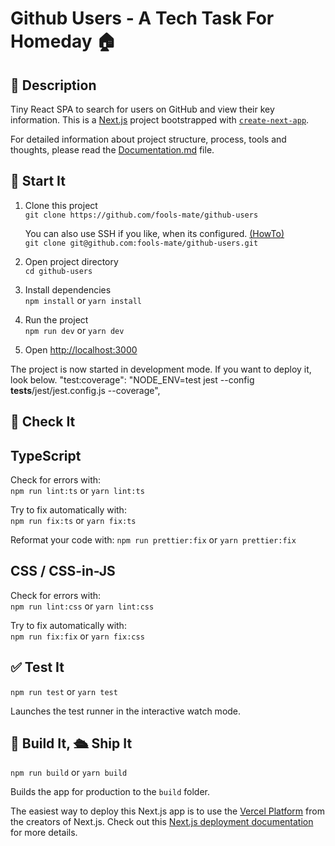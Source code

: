 # Github Users - A Tech Task For Homeday 🏠

## 📝 Description
Tiny React SPA to search for users on GitHub and view their key information.
This is a [Next.js](https://nextjs.org/) project bootstrapped with [`create-next-app`](https://github.com/vercel/next.js/tree/canary/packages/create-next-app).

For detailed information about project structure, process, tools and thoughts, please read the [Documentation.md](docs/documentation.md) file.

## 🚀 Start It

1. Clone this project  
`git clone https://github.com/fools-mate/github-users`

    You can also use SSH if you like, when its configured. [(HowTo)](https://docs.github.com/en/github/authenticating-to-github/connecting-to-github-with-ssh)   
    `git clone git@github.com:fools-mate/github-users.git`

2. Open project directory  
`cd github-users`

3. Install dependencies  
`npm install` or `yarn install`

4. Run the project   
`npm run dev` or `yarn dev` 

5. Open [http://localhost:3000](http://localhost:3000) 

The project is now started in development mode. 
If you want to deploy it, look below.    "test:coverage": "NODE_ENV=test jest --config __tests__/jest/jest.config.js --coverage",

## 🔎 Check It

## TypeScript
Check for errors with:  
`npm run lint:ts` or `yarn lint:ts`  

Try to fix automatically with:  
`npm run fix:ts` or `yarn fix:ts`

Reformat your code with:
`npm run prettier:fix` or `yarn prettier:fix`  

## CSS / CSS-in-JS
Check for errors with:  
`npm run lint:css` or `yarn lint:css`  

Try to fix automatically with:  
`npm run fix:fix` or `yarn fix:css`

## ✅ Test It 
`npm run test` or `yarn test`

Launches the test runner in the interactive watch mode.

## 🔨 Build It, 🛳 Ship It
`npm run build` or `yarn build`

Builds the app for production to the `build` folder.  

The easiest way to deploy this Next.js app is to use the [Vercel Platform](https://vercel.com/import?utm_medium=default-template&filter=next.js&utm_source=create-next-app&utm_campaign=create-next-app-readme) from the creators of Next.js.
Check out this [Next.js deployment documentation](https://nextjs.org/docs/deployment) for more details.
